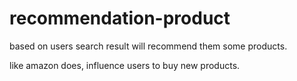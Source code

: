 # recommendation-product
based on users search result will recommend them some products.

like amazon does, influence users to buy new products.

